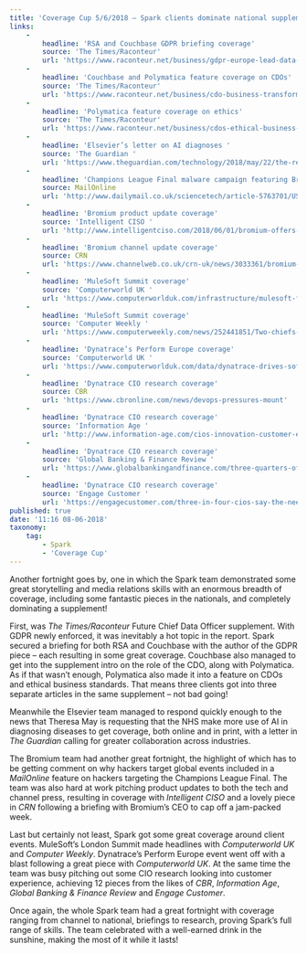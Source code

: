 ```yaml
---
title: 'Coverage Cup 5/6/2018 – Spark clients dominate national supplement'
links:
    -
        headline: 'RSA and Couchbase GDPR briefing coverage'
        source: 'The Times/Raconteur'
        url: 'https://www.raconteur.net/business/gdpr-europe-lead-data-protection'
    -
        headline: 'Couchbase and Polymatica feature coverage on CDOs'
        source: 'The Times/Raconteur'
        url: 'https://www.raconteur.net/business/cdo-business-transformation'
    -
        headline: 'Polymatica feature coverage on ethics'
        source: 'The Times/Raconteur'
        url: 'https://www.raconteur.net/business/cdos-ethical-business-standards'
    -
        headline: 'Elsevier’s letter on AI diagnoses '
        source: 'The Guardian '
        url: 'https://www.theguardian.com/technology/2018/may/22/the-revolutionising-potential-of-medical-ai?CMP=Share_iOSApp_Other'
    -
        headline: 'Champions League Final malware campaign featuring Bromium'
        source: MailOnline
        url: 'http://www.dailymail.co.uk/sciencetech/article-5763701/US-tech-firm-Possible-cyberattack-Ukraine-prepared.html'
    -
        headline: 'Bromium product update coverage'
        source: 'Intelligent CISO '
        url: 'http://www.intelligentciso.com/2018/06/01/bromium-offers-virtualisation-to-the-masses-with-targeted-use-cases'
    -
        headline: 'Bromium channel update coverage'
        source: CRN
        url: 'https://www.channelweb.co.uk/crn-uk/news/3033361/bromium-offers-new-one-click-solution-for-partners'
    -
        headline: 'MuleSoft Summit coverage'
        source: 'Computerworld UK '
        url: 'https://www.computerworlduk.com/infrastructure/mulesoft-founder-says-partnership-with-salesforce-is-perfect-match-3677813'
    -
        headline: 'MuleSoft Summit coverage'
        source: 'Computer Weekly '
        url: 'https://www.computerweekly.com/news/252441851/Two-chiefs-two-approaches-to-digital-transformation'
    -
        headline: 'Dynatrace’s Perform Europe coverage'
        source: 'Computerworld UK '
        url: 'https://www.computerworlduk.com/data/dynatrace-drives-software-intelligence-in-digital-transformation-race-3677865'
    -
        headline: 'Dynatrace CIO research coverage'
        source: CBR
        url: 'https://www.cbronline.com/news/devops-pressures-mount'
    -
        headline: 'Dynatrace CIO research coverage'
        source: 'Information Age '
        url: 'http://www.information-age.com/cios-innovation-customer-experience-risk-123472064/'
    -
        headline: 'Dynatrace CIO research coverage'
        source: 'Global Banking & Finance Review '
        url: 'https://www.globalbankingandfinance.com/three-quarters-of-financial-services-cios-say-the-need-for-rapid-innovation-puts-customer-experience-at-risk/'
    -
        headline: 'Dynatrace CIO research coverage'
        source: 'Engage Customer '
        url: 'https://engagecustomer.com/three-in-four-cios-say-the-need-for-rapid-innovation-puts-the-customer-experience-at-risk/'
published: true
date: '11:16 08-06-2018'
taxonomy:
    tag:
        - Spark
        - 'Coverage Cup'
---
```


Another fortnight goes by, one in which the Spark team demonstrated some great storytelling and media relations skills with an enormous breadth of coverage, including some fantastic pieces in the nationals, and completely dominating a supplement!

First, was _The Times/Raconteur_ Future Chief Data Officer supplement. With GDPR newly enforced, it was inevitably a hot topic in the report. Spark secured a briefing for both RSA and Couchbase with the author of the GDPR piece – each resulting in some great coverage. Couchbase also managed to get into the supplement intro on the role of the CDO, along with Polymatica. As if that wasn’t enough, Polymatica also made it into a feature on CDOs and ethical business standards. That means three clients got into three separate articles in the same supplement – not bad going!

Meanwhile the Elsevier team managed to respond quickly enough to the news that Theresa May is requesting that the NHS make more use of AI in diagnosing diseases to get coverage, both online and in print, with a letter in _The Guardian_ calling for greater collaboration across industries. 

The Bromium team had another great fortnight, the highlight of which has to be getting comment on why hackers target global events included in a _MailOnline_ feature on hackers targeting the Champions League Final. The team was also hard at work pitching product updates to both the tech and channel press, resulting in coverage with _Intelligent CISO_ and a lovely piece in _CRN_ following a briefing with Bromium’s CEO to cap off a jam-packed week.

Last but certainly not least, Spark got some great coverage around client events. MuleSoft’s London Summit made headlines with _Computerworld UK_ and _Computer Weekly_. Dynatrace’s Perform Europe event went off with a blast following a great piece with _Computerworld UK_. At the same time the team was busy pitching out some CIO research looking into customer experience, achieving 12 pieces from the likes of _CBR_, _Information Age_, _Global Banking & Finance Review_ and _Engage Customer_.

Once again, the whole Spark team had a great fortnight with coverage ranging from channel to national, briefings to research, proving Spark’s full range of skills. The team celebrated with a well-earned drink in the sunshine, making the most of it while it lasts!
